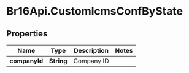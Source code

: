 # Br16Api.CustomIcmsConfByState

## Properties
Name | Type | Description | Notes
------------ | ------------- | ------------- | -------------
**companyId** | **String** | Company ID | 


